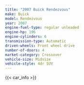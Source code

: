```yaml
---
title: "2007 Buick Rendezvous"
make: Buick
model: Rendezvous
year: 2007
engine-fuel-type: regular unleaded
engine-hp: 196
engine-cylinders: 6
transmission-type: Automatic
driven-wheels: Front wheel drive
number-of-doors: 4
market-category: Crossover
vehicle-size: Midsize
vehicle-style: 4dr SUV
---
```


{{< car_info >}}
